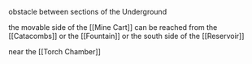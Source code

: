 obstacle between sections of the Underground

the movable side of the [[Mine Cart]] can be reached from the [[Catacombs]] or the [[Fountain]] or the south side of the [[Reservoir]]


near the [[Torch Chamber]]